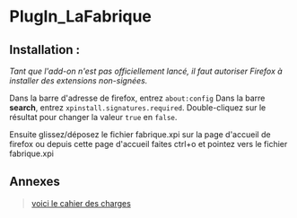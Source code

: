 # PlugIn_LaFabrique

## Installation :
*Tant que l'add-on n'est pas officiellement lancé, il faut autoriser Firefox à installer des extensions non-signées.*

Dans la barre d'adresse de firefox, entrez `about:config`
Dans la barre **search**, entrez `xpinstall.signatures.required`.
Double-cliquez sur le résultat pour changer la valeur `true` en `false`.

Ensuite glissez/déposez le fichier fabrique.xpi sur la page d'accueil de firefox ou depuis cette page d'accueil faites ctrl+o et pointez vers le fichier fabrique.xpi


## Annexes
> [voici le cahier des charges](https://github.com/Simplon-Narbonne/PlugIn_LaFabrique/blob/master/cahier-des-charges.md)